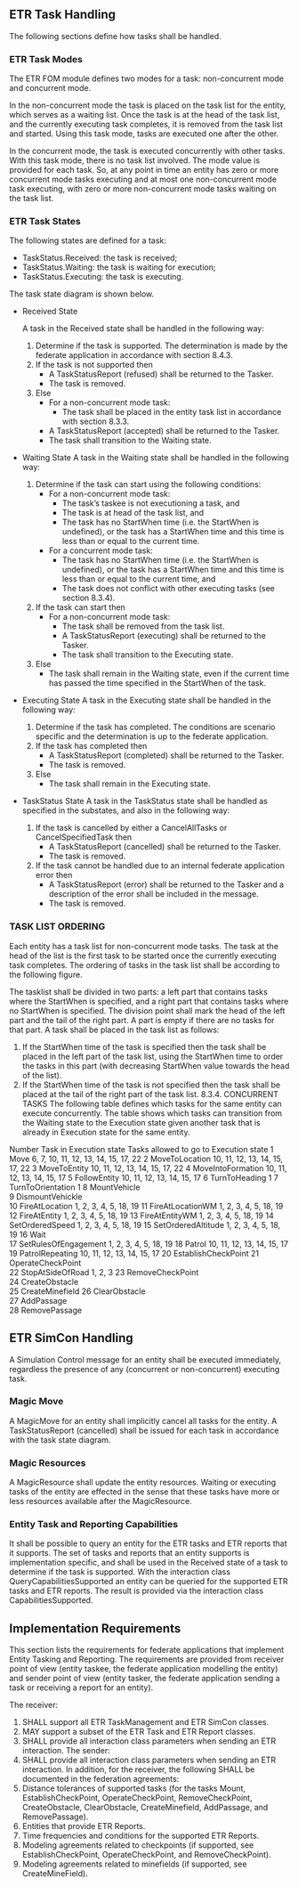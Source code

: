 
## ETR Task Handling

The following sections define how tasks shall be handled.

### ETR Task Modes

The ETR FOM module defines two modes for a task: non-concurrent mode and concurrent mode.

In the non-concurrent mode the task is placed on the task list for the entity, which serves as a waiting list. Once the task is at the head of the task list, and the currently executing task completes, it is removed from the task list and started. Using this task mode, tasks are executed one after the other.

In the concurrent mode, the task is executed concurrently with other tasks. With this task mode, there is no task list involved.
The mode value is provided for each task. So, at any point in time an entity has zero or more concurrent mode tasks executing and at most one non-concurrent mode task executing, with zero or more non-concurrent mode tasks waiting on the task list.

### ETR Task States

The following states are defined for a task:

* TaskStatus.Received: the task is received;
* TaskStatus.Waiting: the task is waiting for execution;
* TaskStatus.Executing: the task is executing.

The task state diagram is shown below.
  
* Received State

    A task in the Received state shall be handled in the following way:
 
    1. Determine if the task is supported. The determination is made by the federate application in accordance with section 8.4.3.
    2. If the task is not supported then
        * A TaskStatusReport (refused) shall be returned to the Tasker.
        * The task is removed.
    3. Else
        * For a non-concurrent mode task:
            * The task shall be placed in the entity task list in accordance with section 8.3.3.
        * A TaskStatusReport (accepted) shall be returned to the Tasker.
        * The task shall transition to the Waiting state.

* Waiting State
  A task in the Waiting state shall be handled in the following way:
    1.	Determine if the task can start using the following conditions:
        * For a non-concurrent mode task:
            * The task’s taskee is not executioning a task, and
            * The task is at head of the task list, and
            * The task has no StartWhen time (i.e. the StartWhen is undefined), or the task has a StartWhen time and this time is less than or equal to the current time.
        * For a concurrent mode task:
            * The task has no StartWhen time (i.e. the StartWhen is undefined), or the task has a StartWhen time and this time is less than or equal to the current time, and
            * The task does not conflict with other executing tasks (see section 8.3.4).
    2.	If the task can start then
        * For a non-concurrent mode task:
            * The task shall be removed from the task list.
            * A TaskStatusReport (executing) shall be returned to the Tasker.
            * The task shall transition to the Executing state.
    3.	Else
        * The task shall remain in the Waiting state, even if the current time has passed the time specified in the StartWhen of the task.

* Executing State
    A task in the Executing state shall be handled in the following way:
    1.	Determine if the task has completed. The conditions are scenario specific and the determination is up to the federate application.
    2.	If the task has completed then
        * A TaskStatusReport (completed) shall be returned to the Tasker.
        * The task is removed.
    3.	Else
        * The task shall remain in the Executing state.

* TaskStatus State
    A task in the TaskStatus state shall be handled as specified in the substates, and also in the following way:
    1.	If the task is cancelled by either a CancelAllTasks or CancelSpecifiedTask then
        * A TaskStatusReport (cancelled) shall be returned to the Tasker.
        * The task is removed.
    2.	If the task cannot be handled due to an internal federate application error then
        * A TaskStatusReport (error) shall be returned to the Tasker and a description of the error shall be included in the message.
        * The task is removed.

### TASK LIST ORDERING
Each entity has a task list for non-concurrent mode tasks. The task at the head of the list is the first task to be started once the currently executing task completes. The ordering of tasks in the task list shall be according to the following figure.

 
The tasklist shall be divided in two parts: a left part that contains tasks where the StartWhen is specified, and a right part that contains tasks where no StartWhen is specified. The division point shall mark the head of the left part and the tail of the right part. A part is empty if there are no tasks for that part.
A task shall be placed in the task list as follows:
1.	If the StartWhen time of the task is specified then the task shall be placed in the left part of the task list, using the StartWhen time to order the tasks in this part (with decreasing StartWhen value towards the head of the list).
2.	If the StartWhen time of the task is not specified then the task shall be placed at the tail of the right part of the task list.
8.3.4.	CONCURRENT TASKS
The following table defines which tasks for the same entity can execute concurrently. The table shows which tasks can transition from the Waiting state to the Execution state given another task that is already in Execution state for the same entity. 

Number	Task in Execution state	Tasks allowed to go to Execution state
1	Move	6, 7, 10, 11, 12, 13, 14, 15, 17, 22
2	MoveToLocation	10, 11, 12, 13, 14, 15, 17, 22
3	MoveToEntity	10, 11, 12, 13, 14, 15, 17, 22
4	MoveIntoFormation	10, 11, 12, 13, 14, 15, 17
5	FollowEntity	10, 11, 12, 13, 14, 15, 17
6	TurnToHeading	1
7	TurnToOrientation	1
8	MountVehicle	
9	DismountVehickle	
10	FireAtLocation	1, 2, 3, 4, 5, 18, 19
11	FireAtLocationWM	1, 2, 3, 4, 5, 18, 19
12	FireAtEntity	1, 2, 3, 4, 5, 18, 19
13	FireAtEntityWM	1, 2, 3, 4, 5, 18, 19
14	SetOrderedSpeed	1, 2, 3, 4, 5, 18, 19
15	SetOrderedAltitude	1, 2, 3, 4, 5, 18, 19
16	Wait	
17	SetRulesOfEngagement	1, 2, 3, 4, 5, 18, 19
18	Patrol	10, 11, 12, 13, 14, 15, 17
19	PatrolRepeating	10, 11, 12, 13, 14, 15, 17
20	EstablishCheckPoint	
21	OperateCheckPoint	
22	StopAtSideOfRoad	1, 2, 3
23	RemoveCheckPoint	
24	CreateObstacle	
25	CreateMinefield	
26	ClearObstacle	
27	AddPassage	
28	RemovePassage	

## ETR SimCon Handling
A Simulation Control message for an entity shall be executed immediately, regardless the presence of any (concurrent or non-concurrent) executing task.

### Magic Move
A MagicMove for an entity shall implicitly cancel all tasks for the entity. A TaskStatusReport (cancelled) shall be issued for each task in accordance with the task state diagram.

### Magic Resources
A MagicResource shall update the entity resources. Waiting or executing tasks of the entity are effected in the sense that these tasks have more or less resources available after the MagicResource.

### Entity Task and Reporting Capabilities
It shall be possible to query an entity for the ETR tasks and ETR reports that it supports. The set of tasks and reports that an entity supports is implementation specific, and shall be used in the Received state of a task to determine if the task is supported.
With the interaction class QueryCapabilitiesSupported an entity can be queried for the supported ETR tasks and ETR reports. The result is provided via the interaction class CapabilitiesSupported.

## Implementation Requirements
This section lists the requirements for federate applications that implement Entity Tasking and Reporting. The requirements are provided from receiver point of view (entity taskee, the federate application modelling the entity) and sender point of view (entity tasker, the federate application sending a task or receiving a report for an entity).

The receiver:
1.	SHALL support all ETR TaskManagement and ETR SimCon classes.
2.	MAY support a subset of the ETR Task and ETR Report classes.
3.	SHALL provide all interaction class parameters when sending an ETR interaction.
The sender:
4.	SHALL provide all interaction class parameters when sending an ETR interaction.
In addition, for the receiver, the following SHALL be documented in the federation agreements:
5.	Distance tolerances of supported tasks (for the tasks Mount, EstablishCheckPoint, OperateCheckPoint, RemoveCheckPoint, CreateObstacle, ClearObstacle, CreateMinefield, AddPassage, and RemovePassage).
6.	Entities that provide ETR Reports.
7.	Time frequencies and conditions for the supported ETR Reports.
8.	Modeling agreements related to checkpoints (if supported, see EstablishCheckPoint, OperateCheckPoint, and RemoveCheckPoint).
9.	Modeling agreements related to minefields (if supported, see CreateMineField).

